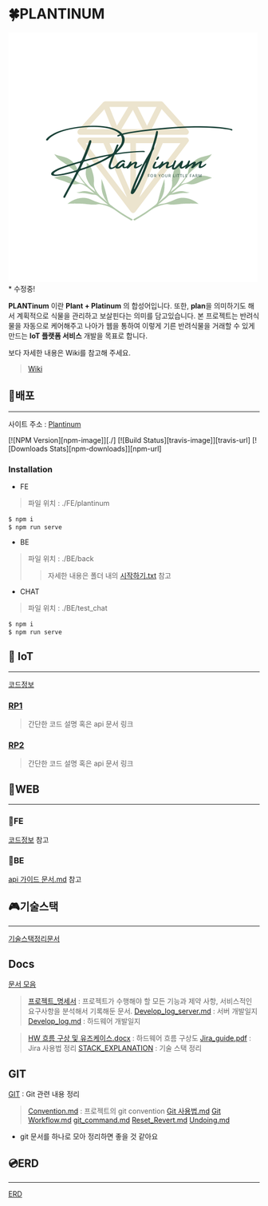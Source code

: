 # 🍀PLANTINUM

![로고](./FE/img_files/logo.png) * 수정중!

**PLANTinum** 이란 **Plant + Platinum** 의 합성어입니다. 또한, **plan**을 의미하기도 해서 계획적으로 식물을 관리하고 보살핀다는 의미를 담고있습니다. 본 프로젝트는 반려식물을 자동으로 케어해주고 나아가 웹을 통하여 이렇게 기른 반려식물을 거래할 수 있게 만드는 **IoT 플랫폼 서비스** 개발을 목표로 합니다.

보다 자세한 내용은 Wiki를 참고해 주세요.

> [Wiki](https://lab.ssafy.com/s07-webmobile3-sub2/S07P12A109/-/wikis/home)

## 💾배포
---
사이트 주소 : [Plantinum](http://plantinum.co.kr)

[![NPM Version][npm-image]][./]
[![Build Status][travis-image]][travis-url]
[![Downloads Stats][npm-downloads]][npm-url]

### Installation
- FE
> 파일 위치 : ./FE/plantinum
```
$ npm i
$ npm run serve
```

- BE
> 파일 위치 : ./BE/back
>> 자세한 내용은 폴더 내의 [시작하기.txt](./BE/%EC%8B%9C%EC%9E%91%ED%95%98%EA%B8%B0.txt) 참고


- CHAT
> 파일 위치 : ./BE/test_chat
```
$ npm i
$ npm run serve
```

## 🌸 IoT
---
[코드정보](./HW/)

### [RP1](./HW/RP1/)
> 간단한 코드 설명 혹은 api 문서 링크

### [RP2](./HW/RP2/)
> 간단한 코드 설명 혹은 api 문서 링크

## 🌸WEB 
---
### 🌻FE
[코드정보](./FE/) 참고

### 🌻BE
[api 가이드 문서.md](./BE/api%20%EA%B0%80%EC%9D%B4%EB%93%9C%20%EB%AC%B8%EC%84%9C.md) 참고


## 🎮기술스택
---
 [기술스택정리문서](./STACK_EXPLANATION.md)


## Docs
[문서 모음](./Docs/)
> [프로젝트_명세서](./Docs/%5B%ED%94%84%EB%A1%9C%EC%A0%9D%ED%8A%B8_%EB%AA%85%EC%84%B8%EC%84%9C%5DPlantinum.docx) : 프로젝트가 수행해야 할 모든 기능과 제약 사항, 서비스적인 요구사항을 분석해서 기록해둔 문서. 
> [Develop_log_server.md](./Docs/Develop_log_server.md) : 서버 개발일지
> [Develop_log.md](./Docs/Develop_log.md) : 하드웨어 개발일지

> [HW 흐름 구상 및 유즈케이스.docx](./Docs/HW%20%ED%9D%90%EB%A6%84%20%EA%B5%AC%EC%83%81%20%EB%B0%8F%20%EC%9C%A0%EC%A6%88%EC%BC%80%EC%9D%B4%EC%8A%A4.docx) : 하드웨어 흐름 구상도
> [Jira_guide.pdf](./Docs/Jira_guide.pdf) : Jira 사용법 정리
> [STACK_EXPLANATION](./Docs/STACK_EXPLANATION.md) : 기술 스택 정리


## GIT
[GIT](./GIT/)
: Git 관련 내용 정리
> [Convention.md](./GIT//Convention.md) : 프로젝트의 git convention
> [Git 사용법.md](./GIT/Git%20%EC%82%AC%EC%9A%A9%EB%B2%95.md)
> [Git Workflow.md](./GIT/Git%20Workflow.md)
> [git_command.md](./GIT//git_command.md)
> [Reset_Revert.md](./GIT/Reset_Revert.md)
> [Undoing.md](./GIT/Undoing.md)

* git 문서를 하나로 모아 정리하면 좋을 것 같아요

## 💿ERD
---
 [ERD](https://www.erdcloud.com/d/QBfSSRay4GCSgap25)
